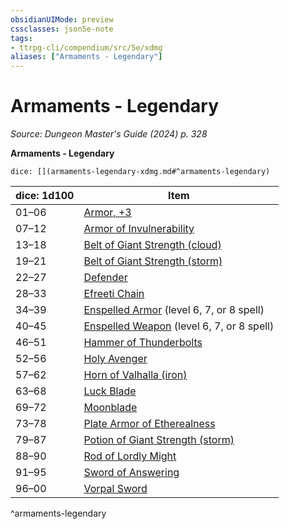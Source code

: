 ```yaml
---
obsidianUIMode: preview
cssclasses: json5e-note
tags:
- ttrpg-cli/compendium/src/5e/xdmg
aliases: ["Armaments - Legendary"]
---
```

# Armaments - Legendary
*Source: Dungeon Master's Guide (2024) p. 328* 

**Armaments - Legendary**

`dice: [](armaments-legendary-xdmg.md#^armaments-legendary)`

| dice: 1d100 | Item |
|-------------|------|
| 01–06 | [Armor, +3](2-Mechanics/CLI/items/3-armor-xdmg.md) |
| 07–12 | [Armor of Invulnerability](2-Mechanics/CLI/items/armor-of-invulnerability-xdmg.md) |
| 13–18 | [Belt of Giant Strength (cloud)](2-Mechanics/CLI/items/belt-of-cloud-giant-strength-xdmg.md) |
| 19–21 | [Belt of Giant Strength (storm)](2-Mechanics/CLI/items/belt-of-storm-giant-strength-xdmg.md) |
| 22–27 | [Defender](2-Mechanics/CLI/items/defender-xdmg.md) |
| 28–33 | [Efreeti Chain](2-Mechanics/CLI/items/efreeti-chain-xdmg.md) |
| 34–39 | [Enspelled Armor](2-Mechanics/CLI/items/enspelled-armor-xdmg.md) (level 6, 7, or 8 spell) |
| 40–45 | [Enspelled Weapon](2-Mechanics/CLI/items/enspelled-weapon-xdmg.md) (level 6, 7, or 8 spell) |
| 46–51 | [Hammer of Thunderbolts](2-Mechanics/CLI/items/hammer-of-thunderbolts-xdmg.md) |
| 52–56 | [Holy Avenger](2-Mechanics/CLI/items/holy-avenger-xdmg.md) |
| 57–62 | [Horn of Valhalla (iron)](2-Mechanics/CLI/items/horn-of-valhalla-iron-xdmg.md) |
| 63–68 | [Luck Blade](2-Mechanics/CLI/items/luck-blade-xdmg.md) |
| 69–72 | [Moonblade](2-Mechanics/CLI/items/moonblade-xdmg.md) |
| 73–78 | [Plate Armor of Etherealness](2-Mechanics/CLI/items/plate-armor-of-etherealness-xdmg.md) |
| 79–87 | [Potion of Giant Strength (storm)](2-Mechanics/CLI/items/potion-of-storm-giant-strength-xdmg.md) |
| 88–90 | [Rod of Lordly Might](2-Mechanics/CLI/items/rod-of-lordly-might-xdmg.md) |
| 91–95 | [Sword of Answering](2-Mechanics/CLI/items/sword-of-answering-xdmg.md) |
| 96–00 | [Vorpal Sword](2-Mechanics/CLI/items/vorpal-sword-xdmg.md) |
^armaments-legendary